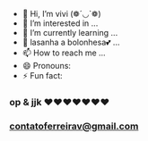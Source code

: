 - 👋 Hi, I’m vivi (❁´◡`❁)
- 👀 I’m interested in ...
- 🌱 I’m currently learning ...
- 💞️ lasanha a bolonhesa💕  ...
- 📫 How to reach me ...
- 😄 Pronouns:
- ⚡ Fun fact:

<!---
viviane-ferreira/viviane-ferreira is a ✨ special ✨ repository because its `README.md` (this file) appears on your GitHub profile.
You can click the Preview link to take a look at your changes.
--->
### op & jjk ❤️❤️❤️❤️❤️❤️❤️
### contatoferreirav@gmail.com
